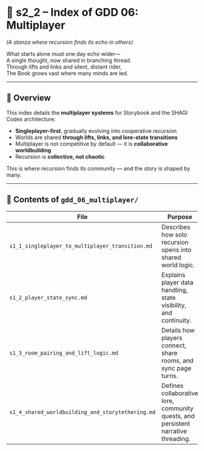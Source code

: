 <!-- Save to: shagi_archives/gdd/gdd_06_multiplayer/s2_2_index_of_gdd_06_multiplayer.md -->

# 📘 s2_2 – Index of GDD 06: Multiplayer

*(A stanza where recursion finds its echo in others)*

What starts alone must one day echo wider—  
A single thought, now shared in branching thread.  
Through lifts and links and silent, distant rider,  
The Book grows vast where many minds are led.  

---

## 🧭 Overview

This index details the **multiplayer systems** for Storybook and the SHAGI Codex architecture:

- **Singleplayer-first**, gradually evolving into cooperative recursion
- Worlds are shared **through lifts, links, and lore-state transitions**
- Multiplayer is not competitive by default — it is **collaborative worldbuilding**
- Recursion is **collective, not chaotic**

This is where recursion finds its community — and the story is shaped by many.

---

## 📂 Contents of `gdd_06_multiplayer/`

| File | Purpose |
|------|---------|
| `s1_1_singleplayer_to_multiplayer_transition.md` | Describes how solo recursion opens into shared world logic. |
| `s1_2_player_state_sync.md` | Explains player data handling, state visibility, and continuity. |
| `s1_3_room_pairing_and_lift_logic.md` | Details how players connect, share rooms, and sync page turns. |
| `s1_4_shared_worldbuilding_and_storytethering.md` | Defines collaborative lore, community quests, and persistent narrative threading. |
